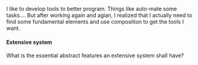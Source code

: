 I like to develop tools to better program.
Things like auto-mate some tasks....
But after working again and agian, I realized that I actually need to find some fundamental elements  and use composition to get the tools I want.


#### Extensive system
What is the essential abstract features an extensive system shall have?
